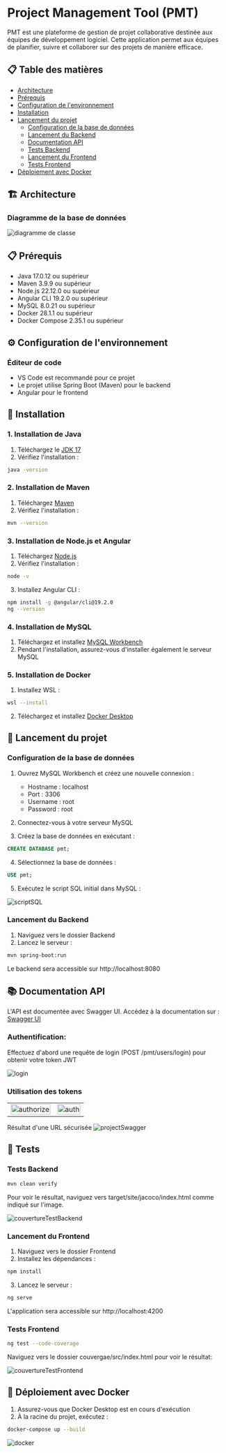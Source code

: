 # Project Management Tool (PMT)

PMT est une plateforme de gestion de projet collaborative destinée aux équipes de développement logiciel. Cette application permet aux équipes de planifier, suivre et collaborer sur des projets de manière efficace.

## 📋 Table des matières
- [Architecture](#architecture)
- [Prérequis](#prérequis)
- [Configuration de l'environnement](#configuration-de-lenvironnement)
- [Installation](#installation)
- [Lancement du projet](#lancement-du-projet)
  - [Configuration de la base de données](#configuration-de-la-base-de-données)
  - [Lancement du Backend](#lancement-du-backend) 
  - [Documentation API](#documentation-api)
  - [Tests Backend](#tests-backend)
  - [Lancement du Frontend](#lancement-du-frontend)
  - [Tests Frontend](#tests-frontend)
- [Déploiement avec Docker](#déploiement-avec-docker)

## 🏗️ Architecture

### Diagramme de la base de données
<img src="./screenshot\diagrammeDeCalsse.png" alt="diagramme de classe" >

## 📋 Prérequis

- Java 17.0.12 ou supérieur
- Maven 3.9.9 ou supérieur
- Node.js 22.12.0 ou supérieur
- Angular CLI 19.2.0 ou supérieur
- MySQL 8.0.21 ou supérieur
- Docker 28.1.1 ou supérieur
- Docker Compose 2.35.1 ou supérieur

## ⚙️ Configuration de l'environnement

### Éditeur de code
- VS Code est recommandé pour ce projet
- Le projet utilise Spring Boot (Maven) pour le backend
- Angular pour le frontend

## 🚀 Installation

### 1. Installation de Java
1. Téléchargez le [JDK 17](https://www.oracle.com/java/technologies/downloads/)
2. Vérifiez l'installation :
```bash
java -version
```

### 2. Installation de Maven
1. Téléchargez [Maven](https://maven.apache.org/install.html)
2. Vérifiez l'installation :
```bash
mvn --version
```

### 3. Installation de Node.js et Angular
1. Téléchargez [Node.js](https://nodejs.org/)
2. Vérifiez l'installation :
```bash
node -v
```
3. Installez Angular CLI :
```bash
npm install -g @angular/cli@19.2.0
ng --version
```

### 4. Installation de MySQL
1. Téléchargez et installez [MySQL Workbench](https://dev.mysql.com/downloads/workbench/)
2. Pendant l'installation, assurez-vous d'installer également le serveur MySQL

### 5. Installation de Docker
1. Installez WSL :
```bash
wsl --install
```
2. Téléchargez et installez [Docker Desktop](https://www.docker.com/products/docker-desktop/)

## 🚀 Lancement du projet

### Configuration de la base de données
1. Ouvrez MySQL Workbench et créez une nouvelle connexion :
   - Hostname : localhost
   - Port : 3306
   - Username : root
   - Password : root

2. Connectez-vous à votre serveur MySQL

3. Créez la base de données en exécutant :
```sql
CREATE DATABASE pmt;
```

4. Sélectionnez la base de données :
```sql
USE pmt;
```

5. Exécutez le script SQL initial dans MySQL :
<img src="./screenshot\scriptSQL.png" alt="scriptSQL" >

### Lancement du Backend
1. Naviguez vers le dossier Backend
2. Lancez le serveur :
```bash
mvn spring-boot:run
```
Le backend sera accessible sur http://localhost:8080


## 📚 Documentation API

L'API est documentée avec Swagger UI. Accédez à la documentation sur :
[Swagger UI](http://localhost:8080/swagger-ui.html)

### Authentification:

Effectuez d'abord une requête de login (POST /pmt/users/login) pour obtenir votre token JWT

<img src="./screenshot\login.png" alt="login" >

### Utilisation des tokens
<table>
  <tr>
    <td><img src="./screenshot/authorize.png" alt="authorize" width="100%"></td>
    <td><img src="./screenshot/auth.png" alt="auth" width="100%"></td>
  </tr>
</table>

Résultat d'une URL sécurisée
<img src="./screenshot\projectSwagger.png" alt="projectSwagger" >

## 🧪 Tests

### Tests Backend
```bash
mvn clean verify
```
Pour voir le résultat, naviguez vers target/site/jacoco/index.html comme indiqué sur l'image.

<img src="./screenshot\couvertureTestBackend.png" alt="couvertureTestBackend" >


### Lancement du Frontend
1. Naviguez vers le dossier Frontend
2. Installez les dépendances :
```bash
npm install
```
3. Lancez le serveur :
```bash
ng serve
```
L'application sera accessible sur http://localhost:4200

### Tests Frontend
```bash
ng test --code-coverage
```
Naviguez vers le dossier couvergae/src/index.html pour voir le résultat:

<img src="./screenshot\couvertureTestFrontend.png" alt="couvertureTestFrontend" >

## 🐳 Déploiement avec Docker

1. Assurez-vous que Docker Desktop est en cours d'exécution
2. À la racine du projet, exécutez :
```bash
docker-compose up --build
```
<img src="./screenshot\docker.png" alt="docker" >

